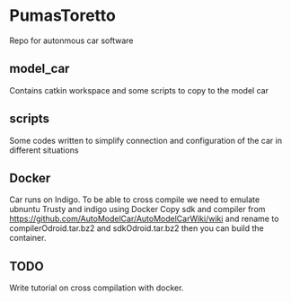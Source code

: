 # PumasToretto
Repo for autonmous car software

## model_car
Contains catkin workspace and some scripts to copy to the model car

## scripts
Some codes written to simplify connection and configuration of the car in different situations

## Docker
Car runs on Indigo. To be able to cross compile we need to emulate ubnuntu Trusty and indigo using Docker
Copy  sdk and compiler from https://github.com/AutoModelCar/AutoModelCarWiki/wiki and rename to compilerOdroid.tar.bz2
and sdkOdroid.tar.bz2  then you can build the container.

##  TODO
Write tutorial on cross compilation with docker.
